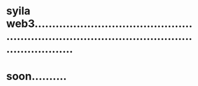 # syila web3.....................................................................................................................
# soon..........

